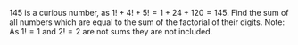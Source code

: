 $145$ is a curious number, as $1! + 4! + 5! = 1 + 24 + 120 = 145$.
Find the sum of all numbers which are equal to the sum of the factorial of their digits.
Note: As $1! = 1$ and $2! = 2$ are not sums they are not included.